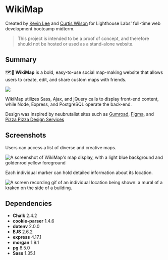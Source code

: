 WikiMap
=========
Created by [Kevin Lee](https://github.com/jhssttj) and [Curtis Wilson](https://github.com/curtis-wils0n) for Lighthouse Labs' full-time web development bootcamp midterm.
> This project is intended to be a proof of concept, and therefore should not be hosted or used as a stand-alone website.

## Summary

🗺️🧭 **WikiMap** is a bold, easy-to-use social map-making website that allows users to create, edit, and share custom maps with friends.

![](https://github.com/curtis-wils0n/midterm-project/blob/styling-tests/images/splash-example.png?raw=true)

WikiMap utilizes Sass, Ajax, and jQuery calls to display front-end content, while Node, Express, and PostgreSQL operate the back-end.

Design was inspired by neubrutalist sites such as [Gumroad](https://gumroad.com/), [Figma](https://www.figma.com/), and [Pizza Pizza Design Services](https://pizzapizza.io/)

## Screenshots

Users can access a list of diverse and creative maps.

![A screenshot of WikiMap's map display, with a light blue background and goldenrod yellow foreground](https://github.com/curtis-wils0n/midterm-project/blob/readme-creation/images/readme-screenshot-1.png?raw=true)

Each individual marker can hold detailed information about its location.

![A screen recording gif of an individual location being shown: a mural of a kraken on the side of a building.](https://github.com/curtis-wils0n/midterm-project/blob/readme-creation/images/readme-screenshot-2.gif?raw=true)

## Dependencies

- **Chalk** 2.4.2
- **cookie-parser** 1.4.6
- **dotenv** 2.0.0
- **EJS** 2.6.2
- **express** 4.17.1
- **morgan** 1.9.1
- **pg** 8.5.0
- **Sass** 1.35.1
